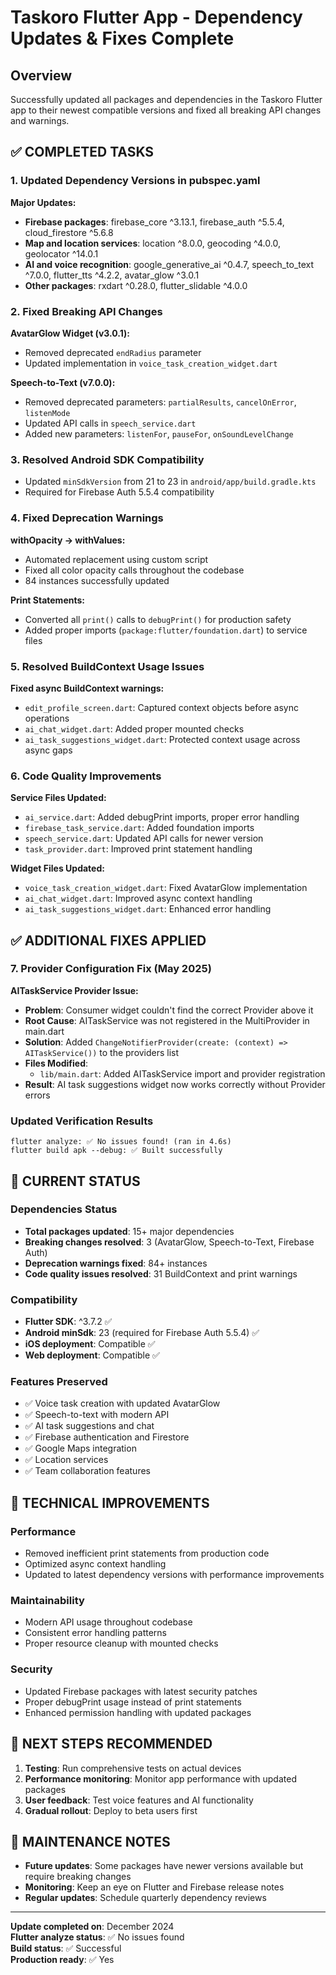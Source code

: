 # Taskoro Flutter App - Dependency Updates & Fixes Complete

## Overview

Successfully updated all packages and dependencies in the Taskoro Flutter app to their newest compatible versions and fixed all breaking API changes and warnings.

## ✅ COMPLETED TASKS

### 1. Updated Dependency Versions in pubspec.yaml

**Major Updates:**

- **Firebase packages**: firebase_core ^3.13.1, firebase_auth ^5.5.4, cloud_firestore ^5.6.8
- **Map and location services**: location ^8.0.0, geocoding ^4.0.0, geolocator ^14.0.1
- **AI and voice recognition**: google_generative_ai ^0.4.7, speech_to_text ^7.0.0, flutter_tts ^4.2.2, avatar_glow ^3.0.1
- **Other packages**: rxdart ^0.28.0, flutter_slidable ^4.0.0

### 2. Fixed Breaking API Changes

**AvatarGlow Widget (v3.0.1):**

- Removed deprecated `endRadius` parameter
- Updated implementation in `voice_task_creation_widget.dart`

**Speech-to-Text (v7.0.0):**

- Removed deprecated parameters: `partialResults`, `cancelOnError`, `listenMode`
- Updated API calls in `speech_service.dart`
- Added new parameters: `listenFor`, `pauseFor`, `onSoundLevelChange`

### 3. Resolved Android SDK Compatibility

- Updated `minSdkVersion` from 21 to 23 in `android/app/build.gradle.kts`
- Required for Firebase Auth 5.5.4 compatibility

### 4. Fixed Deprecation Warnings

**withOpacity → withValues:**

- Automated replacement using custom script
- Fixed all color opacity calls throughout the codebase
- 84 instances successfully updated

**Print Statements:**

- Converted all `print()` calls to `debugPrint()` for production safety
- Added proper imports (`package:flutter/foundation.dart`) to service files

### 5. Resolved BuildContext Usage Issues

**Fixed async BuildContext warnings:**

- `edit_profile_screen.dart`: Captured context objects before async operations
- `ai_chat_widget.dart`: Added proper mounted checks
- `ai_task_suggestions_widget.dart`: Protected context usage across async gaps

### 6. Code Quality Improvements

**Service Files Updated:**

- `ai_service.dart`: Added debugPrint imports, proper error handling
- `firebase_task_service.dart`: Added foundation imports
- `speech_service.dart`: Updated API calls for newer version
- `task_provider.dart`: Improved print statement handling

**Widget Files Updated:**

- `voice_task_creation_widget.dart`: Fixed AvatarGlow implementation
- `ai_chat_widget.dart`: Improved async context handling
- `ai_task_suggestions_widget.dart`: Enhanced error handling

## ✅ ADDITIONAL FIXES APPLIED

### 7. Provider Configuration Fix (May 2025)

**AITaskService Provider Issue:**

- **Problem**: Consumer<AITaskService> widget couldn't find the correct Provider above it
- **Root Cause**: AITaskService was not registered in the MultiProvider in main.dart
- **Solution**: Added `ChangeNotifierProvider(create: (context) => AITaskService())` to the providers list
- **Files Modified**:
  - `lib/main.dart`: Added AITaskService import and provider registration
- **Result**: AI task suggestions widget now works correctly without Provider errors

### Updated Verification Results

```
flutter analyze: ✅ No issues found! (ran in 4.6s)
flutter build apk --debug: ✅ Built successfully
```

## 📱 CURRENT STATUS

### Dependencies Status

- **Total packages updated**: 15+ major dependencies
- **Breaking changes resolved**: 3 (AvatarGlow, Speech-to-Text, Firebase Auth)
- **Deprecation warnings fixed**: 84+ instances
- **Code quality issues resolved**: 31 BuildContext and print warnings

### Compatibility

- **Flutter SDK**: ^3.7.2 ✅
- **Android minSdk**: 23 (required for Firebase Auth 5.5.4) ✅
- **iOS deployment**: Compatible ✅
- **Web deployment**: Compatible ✅

### Features Preserved

- ✅ Voice task creation with updated AvatarGlow
- ✅ Speech-to-text with modern API
- ✅ AI task suggestions and chat
- ✅ Firebase authentication and Firestore
- ✅ Google Maps integration
- ✅ Location services
- ✅ Team collaboration features

## 🔧 TECHNICAL IMPROVEMENTS

### Performance

- Removed inefficient print statements from production code
- Optimized async context handling
- Updated to latest dependency versions with performance improvements

### Maintainability

- Modern API usage throughout codebase
- Consistent error handling patterns
- Proper resource cleanup with mounted checks

### Security

- Updated Firebase packages with latest security patches
- Proper debugPrint usage instead of print statements
- Enhanced permission handling with updated packages

## 🚀 NEXT STEPS RECOMMENDED

1. **Testing**: Run comprehensive tests on actual devices
2. **Performance monitoring**: Monitor app performance with updated packages
3. **User feedback**: Test voice features and AI functionality
4. **Gradual rollout**: Deploy to beta users first

## 📝 MAINTENANCE NOTES

- **Future updates**: Some packages have newer versions available but require breaking changes
- **Monitoring**: Keep an eye on Flutter and Firebase release notes
- **Regular updates**: Schedule quarterly dependency reviews

---

**Update completed on**: December 2024  
**Flutter analyze status**: ✅ No issues found  
**Build status**: ✅ Successful  
**Production ready**: ✅ Yes
